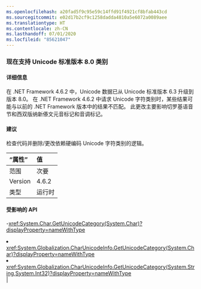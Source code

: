 ```yaml
---
ms.openlocfilehash: a20fad5f9c95e59c14ffd91f4921cf8bfab443cd
ms.sourcegitcommit: e02d17b2cf9c1258dadda4810a5e6072a0089aee
ms.translationtype: HT
ms.contentlocale: zh-CN
ms.lasthandoff: 07/01/2020
ms.locfileid: "85621047"
---
```

### <a name="unicode-standard-version-80-categories-now-supported"></a>现在支持 Unicode 标准版本 8.0 类别

#### <a name="details"></a>详细信息

在 .NET Framework 4.6.2 中，Unicode 数据已从 Unicode 标准版本 6.3 升级到版本 8.0。  在 .NET Framework 4.6.2 中请求 Unicode 字符类别时，某些结果可能与以前的 .NET Framework 版本中的结果不匹配。  此更改主要影响切罗基语音节和西双版纳新傣文元音标记和音调标记。

#### <a name="suggestion"></a>建议

检查代码并删除/更改依赖硬编码 Unicode 字符类别的逻辑。

| “属性”    | 值       |
|:--------|:------------|
| 范围   |次要|
|Version|4.6.2|
|类型|运行时

#### <a name="affected-apis"></a>受影响的 API

-<xref:System.Char.GetUnicodeCategory(System.Char)?displayProperty=nameWithType></li><li><xref:System.Globalization.CharUnicodeInfo.GetUnicodeCategory(System.Char)?displayProperty=nameWithType></li><li><xref:System.Globalization.CharUnicodeInfo.GetUnicodeCategory(System.String,System.Int32)?displayProperty=nameWithType></li></ul>|
